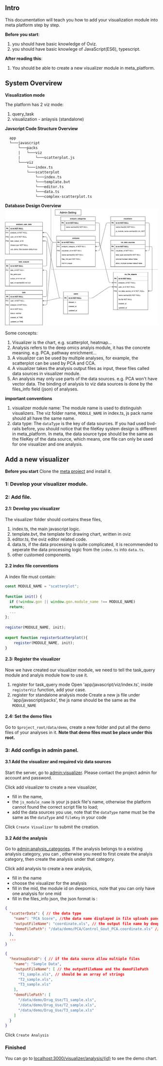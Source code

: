 ## Intro

   This documentation will teach you how to add your visualization module into meta platform step by step.

   **Before you start**:
   1. you should have basic knowledge of Oviz.
   2. you should have basic knowlege of JavaScript(ES6), typescript.
   
   **After reading this**:
   1. You should be able to create a new visualizer module in meta_platform.
   


## System Overvirew

**Visualization mode**

The platform has 2 viz mode:
1. query_task
2. visualization - anlaysis (standalone)

**Javscript Code Structure Overview**

      app
      └───javascript                      
          └───packs
          |   └───viz  
          |       └───scatterplot.js
          └───viz
              └───index.ts
              └───scatterplot
                  └───index.ts
                  └───template.bvt
                  └───editor.ts
                  └───data.ts
                  └───complex-scatterplot.ts


**Database Design Overview**
![Database Design](_images/db_design.png)


Some concepts:
1. Visualizer is the chart, e.g. scatterplot, heatmap...
2. Analysis refers to the deep omics analyis module, it has the concrete meaning. e.g. PCA, pathway enrichment...
3. A visualizer can be used by multiple analyses, for example, the scatterplot can be used by PCA and CCA.
4. A visualizer takes the analysis output files as input, these files called data sources in visualizer module.
5. An analysis may only use parts of the data sources. e.g. PCA won't have vector data. The binding of analysis to viz data sources is done by the files_info field (json) of analyses.

**important conventions**

1. visualizer module name: 
    The module name is used to distinguish visualizers. The viz folder name, `MODULE_NAME` in index.ts, js pack name should all have the same name.
2. data type: 
    The `dataType` is the key of data sources. If you had used bvd-rails before, you should notice that the fileKey system design is different in meta_platform. In meta, the data source type should be the same as the fileKey of the data source, which means, one file can only be used for one visualizer and one analysis.

## Add a new visualizer

**Before you start** Clone the [meta project](https://delta.cs.cityu.edu.hk/chelijia/meta_platform) and install it.

### 1: Develop your visualizer module.


### 2: Add file.

#### 2.1: Develop you visualizer

The visualizer folder should contains these files, 
1. index.ts, the main javascript logic.
2. template.bvt, the template for drawing chart, written in oviz
3. editor.ts, the oviz editor related code.
4. data.ts, if the data processing is quite complicated, it is recommended to seperate the data processing logic from the `index.ts` into `data.ts`.
5. other customed components.

#### 2.2 index file conventions
  A index file must contain:
  ```typescript
  const MODULE_NAME = "scatterplot";

  function init() {
    if (!window.gon || window.gon.module_name !== MODULE_NAME)    
    return;
    ...
  };

  register(MODULE_NAME, init);

  export function registerScatterplot(){
      register(MODULE_NAME, init);
  }
  ```


#### 2.3: Register the visualizer

Now we have created our visualizer module, we need to tell the task_query module and analyis module how to use it.

1. register for task_query mode
Open 'app/javascript/viz/index.ts', inside `registerViz` function, add your case.
2. register for standalone analysis mode
Create a new js file under 'app/javascript/packs', the js name should be the same as the `MODULE_NAME`

#### 2.4: Set the demo files

Go to `$project_root/data/demo`, create a new folder and put all the demo files of your analyses in it. **Note that demo files must be place under this root.**


### 3: Add configs in admin panel.

#### 3.1 Add the visualizer and required viz data sources

Start the server, go to [admin:visualizer](). Please contact the project admin for account and password.

Click add visualizer to create a new visualizer, 
- fill in the name, 
- the `js_module_name` is your js pack file's name, otherwise the platform cannot found the correct script file to load; 
- add the data sources you use, note that the `dataType` name must be the same as the `dataType` and `fileKey` in your code

Click `Create Visualizer` to submit the creation.


#### 3.2 Add the analysis

Go to [admin:analysis_categories](). If the analysis belongs to a existing analysis category, you can , otherwise you need to first create the analyis category, then create the analysis under that category.

Click add analysis to create a new analysis,
- fill in the name
- choose the visualizer for the analysis
- fill in the mid, the module id on deepomics, note that you can only have one analysis for one mid
- fill in the files_info json, the json format is : 
```json 
{
  "scatterData": { // the data type
    "name": "PCA Score", //the data name displayed in file uploads panel
    "outputFileName": "coordinate.xls", // the output file name by deep omics
    "demoFilePath": "/data/demo/PCA/Control_Gout_PCA.coordinate.xls" // the demo file name
  },
  ...
}
```
```json 
{
  "heatmapDataD": { // if the data source allow multiple files
    "name": "Sample Data",
    "outputFileName": [ // the outputFileName and the demoFilePath
      "T1_sample.xls", // should be an array of strings
      "T2_sample.xls",
      "T3_sample.xls"
    ],
    "demoFilePath": [
      "/data/demo/Drug_Use/T1_sample.xls",
      "/data/demo/Drug_Use/T2_sample.xls",
      "/data/demo/Drug_Use/T3_sample.xls"
    ]
  }
}
```

Click `Create Analysis`

### Finished
  You can go to [localhost:3000/visualizer/analysis/{id}]() to see the demo chart.
